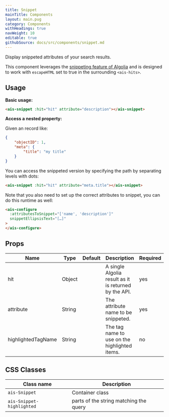```yaml
---
title: Snippet
mainTitle: Components
layout: main.pug
category: Components
withHeadings: true
navWeight: 10
editable: true
githubSource: docs/src/components/snippet.md
---
```


Display snippeted attributes of your search results.

This component leverages the [snippeting feature of Algolia](https://www.algolia.com/doc/faq/searching/what-is-attributes-to-snippet-how-does-it-work/#faq-section) and is designed to work with `escapeHTML` set to true in the surrounding `<ais-hits>`.


## Usage

**Basic usage:**

```html
<ais-snippet :hit="hit" attribute="description"></ais-snippet>
```

**Access a nested property:**

Given an record like:

```json
{
    "objectID": 1,
    "meta": {
        "title": "my title"
    }
}
```

You can access the snippeted version by specifying the path by separating levels with dots:

```html
<ais-snippet :hit="hit" attribute="meta.title"></ais-snippet>
```

Note that you also need to set up the correct attributes to snippet, you can do this runtime as well: 

```html
<ais-configure
  :attributesToSnippet="['name', 'description']"
  snippetEllipsisText="[…]"
>
</ais-configure>
```

## Props

Name | Type | Default | Description | Required
---|---|---|---|---
hit | Object |  | A single Algolia result as it is returned by the API. | yes
attribute | String |  | The attribute name to be snippeted. | yes
highlightedTagName | String |  | The tag name to use on the highlighted items. | no

## CSS Classes

Class name | Description
---|---
`ais-Snippet` | Container class
`ais-Snippet-highlighted` | parts of the string matching the query
